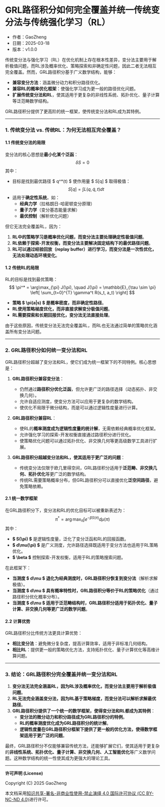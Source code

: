 # **GRL路径积分如何完全覆盖并统一传统变分法与传统强化学习（RL）**

- 作者：GaoZheng
- 日期：2025-03-18
- 版本：v1.0.0

传统变分法与强化学习（RL）在优化机制上存在根本性差异，变分法主要用于解析极值问题，而RL涉及概率优化、策略探索和非确定性问题，因此二者无法相互完全覆盖。然而，GRL路径积分基于广义数学结构，能够：
- **兼容变分方法**：涵盖微分动力和积分路径优化。
- **兼容RL的概率优化框架**：使强化学习成为更一般的路径优化问题。
- **扩展传统变分法和RL**，使其适用于更复杂的非线性系统、拓扑优化、量子计算等泛范畴数学结构。

GRL路径积分提供了更高阶的统一框架，使传统变分法和RL成为其特例。

---

### **1. 传统变分法 vs. 传统RL：为何无法相互完全覆盖？**

#### **1.1 传统变分法的局限**
变分法的核心思想是**最小化某个泛函**：
$$
\delta S = 0
$$
其中：
- 目标是找到最优路径 $ q^*(t) $ 使作用量 $ S[q] $ 取得极值：
  $$
  S[q] = \int L(q, \dot{q}, t) dt
  $$
- 适用于**确定性系统**，如：
  - **经典力学**（拉格朗日-哈密顿变分原理）
  - **量子力学**（变分基态能量求解）
  - **最优控制**（解析优化问题）

但它无法完全覆盖RL，因为：
1. **RL中的策略学习是概率优化问题，而变分法主要处理确定性极值问题**。  
2. **RL依赖于探索-开发权衡，而变分法主要解决固定结构下的最优路径问题**。  
3. **RL可以通过经验回放（replay buffer）进行学习，而变分法是一次性优化，无法处理动态环境变化**。  

#### **1.2 传统RL的局限**
RL的目标是找到最优策略：
$$
\pi^* = \arg\max_{\pi} J(\pi), \quad J(\pi) = \mathbb{E}_{\tau \sim \pi} \left[ \sum_{t=0}^{T} \gamma^t R(s_t, a_t) \right]
$$
- **策略 $ \pi(a|s) $ 是概率密度，而非确定性路径**。  
- **RL使用策略梯度优化，而非直接求解变分极值问题**。  
- **RL需要探索和长期回报优化，变分法无法直接处理**。  

由于这些原因，传统变分法无法完全覆盖RL，而RL也无法通过简单的策略优化涵盖所有变分法问题。

---

### **2. GRL路径积分如何统一变分法和RL**
GRL路径积分超越了变分法和RL，使它们成为统一框架下的不同特例。核心思想是：
1. **GRL路径积分兼容变分法**：
   - 仍然通过**路径积分优化泛函**，但允许更广泛的路径选择（动态拓扑、非交换几何）。
   - 允许自适应测度，使变分方法可以应用于更复杂的数学结构。
   - 使优化不局限于微分结构，而是可以通过逻辑性度量进行计算。

2. **GRL路径积分兼容RL**：
   - 使RL的**概率测度成为逻辑性度量的统计解**，无需依赖经典概率优化框架。
   - 允许强化学习的探索-开发权衡直接通过路径积分进行优化。
   - 使策略优化问题可以通过拓扑优化、非交换几何等更高级数学工具进行扩展。

3. **GRL路径积分超越变分法和RL，使其适用于更广泛的问题**：
   - 传统变分法仅限于欧几里得空间，GRL路径积分适用于**泛范畴、非交换几何、拓扑优化**等更广泛的数学结构。
   - 传统RL需要策略概率分布，但GRL路径积分可以直接优化**泛空间路径**，避免策略依赖。

#### **2.1 统一数学框架**
在GRL路径积分下，变分法和RL的优化目标可以被重新表述为：
$$
\pi^* = \arg\max_{\pi} \int e^{-\beta S(\pi)} d\mu(\pi)
$$
其中：
- **$ S(\pi) $** 是逻辑性度量，泛化了变分泛函和RL的回报函数。  
- **$ d\mu(\pi) $** 是广义测度，允许路径选择既适用于变分方法也适用于RL策略优化。  
- **$ \beta $** 控制探索-开发权衡，适用于RL的策略搜索问题。  

在此框架下：
- **当测度 $ d\mu $ 退化为经典测度时，GRL路径积分恢复到变分法**（解析求解极值）。  
- **当测度 $ d\mu $ 具有概率特性时，GRL路径积分等价于RL的策略优化**（通过路径积分优化概率分布）。  
- **当测度 $ d\mu $ 适用于泛范畴结构时，GRL路径积分适用于拓扑优化、量子计算、非交换几何等更广泛的数学问题**。  

#### **2.2 计算优势**
GRL路径积分比传统方法更具计算优势：
- **相比变分法**：避免微分复杂度，提高计算效率，适用于非标准几何结构。  
- **相比RL**：提供更一般的策略优化方法，支持拓扑优化、量子计算优化等高维计算问题。  

---

### **3. 结论：GRL路径积分完全覆盖并统一变分法和RL**
1. **变分法无法完全涵盖RL，因为RL涉及概率优化，而变分法主要用于解析极值问题**。  
2. **RL无法完全涵盖变分法，因为RL基于策略梯度，而变分法可以解析求解最优路径**。  
3. **GRL路径积分提供了一个统一的数学框架，使得变分法和RL都成为其特例**：
   - **变分法的微分动力和积分路径成为GRL路径积分的特例**。  
   - **RL的概率测度优化成为GRL路径积分的统计解**。  
   - **逻辑性度量在GRL路径积分框架下提供了更一般的优化方法，使得数学框架适用于更广泛的问题**。  

最终，GRL路径积分不仅能够兼容传统方法，还能够扩展它们，使其适用于更复杂的**非线性系统、拓扑优化、量子计算、非交换几何、人工智能优化**等广义数学问题。这种数学结构的统一性使其成为更强大的理论工具。

---

**许可声明 (License)**

Copyright (C) 2025 GaoZheng 

本文档采用[知识共享-署名-非商业性使用-禁止演绎 4.0 国际许可协议 (CC BY-NC-ND 4.0)](https://creativecommons.org/licenses/by-nc-nd/4.0/deed.zh-Hans)进行许可。
